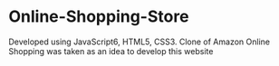 # Online-Shopping-Store

Developed using JavaScript6, HTML5, CSS3. 
Clone of Amazon Online Shopping was taken as an idea to develop this website

